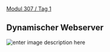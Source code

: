  [Modul 307 / Tag 1](/ilv.307/01-modul-307)

## Dynamischer Webserver
![enter image description here](https://lh3.googleusercontent.com/sZjkvR1uJTgqbkFdIFxy4hADIob1n5qiAnYQtMolOmGNL_h7GFs_jz5auWqbEiE7hlJPMJRXXRST "PHP Webserver")

<!--stackedit_data:
eyJoaXN0b3J5IjpbMTMwNTkxMzkwOF19
-->